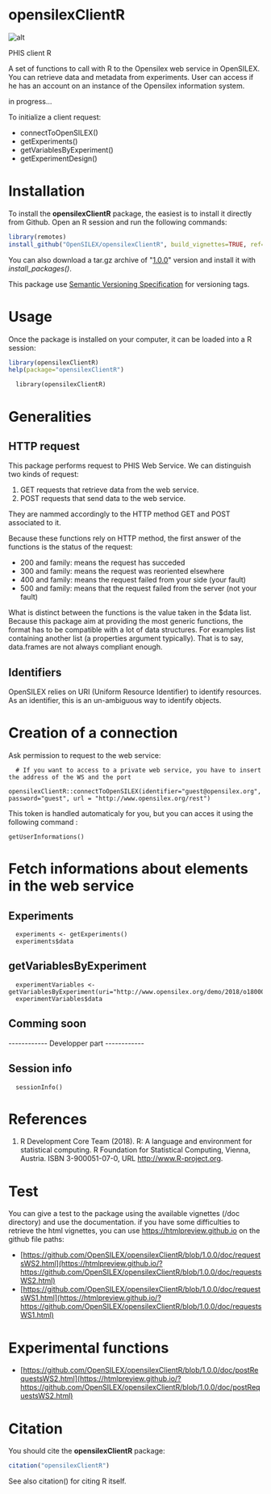 # opensilexClientR

 ![alt](https://shields.io/badge/R%20tested%20versions-3.4%20--%204.0.2-blue)

PHIS client R 

A set of functions to call with R to the Opensilex web service in OpenSILEX. You can retrieve data and metadata from experiments. User can access if he has an account on an instance of the Opensilex information system.

in progress...

To initialize a client request:

- connectToOpenSILEX()
- getExperiments()
- getVariablesByExperiment()
- getExperimentDesign()
  
 
# Installation

To install the **opensilexClientR** package, the easiest is to install it directly from Github. Open an R session and run the following commands:

```R
library(remotes)
install_github("OpenSILEX/opensilexClientR", build_vignettes=TRUE, ref="1.0.0")
```

You can also download a tar.gz archive of "[1.0.0](https://github.com/OpenSILEX/opensilexClientR/tree/1.0.0)" version and install it with _install_packages()_.

This package use [Semantic Versioning Specification](https://semver.org/) for versioning tags.

# Usage

Once the package is installed on your computer, it can be loaded into a R session:

```R
library(opensilexClientR)
help(package="opensilexClientR")
```

```{r library, echo=TRUE,message=FALSE, warning=FALSE}
  library(opensilexClientR)
```

# Generalities

## HTTP request
This package performs request to PHIS Web Service. We can distinguish two kinds of request:  
1.  GET requests that retrieve data from the web service.  
2.  POST requests that send data to the web service.  

They are nammed accordingly to the HTTP method GET and POST associated to it.

Because these functions rely on HTTP method, the first answer of the functions is the status of the request:  
- 200 and family: means the request has succeded  
- 300 and family: means the request was reoriented elsewhere  
- 400 and family: means the request failed from your side (your fault)  
- 500 and family: means that the request failed from the server (not your fault)  
  
What is distinct between the functions is the value taken in the $data list.  
Because this package aim at providing the most generic functions, the format has to be compatible with a lot of data structures. For examples list containing another list (a properties argument typically). That is to say, data.frames are not always compliant enough.

## Identifiers

OpenSILEX relies on URI (Uniform Resource Identifier) to identify resources. As an identifier, this is an un-ambiguous way to identify objects.  

<!-- When collecting data through the `getData` function, you will need to retrieve metadata of the variables through the `getVariables2` function if you want the label, unit and method used to create those data. -->

# Creation of a connection

Ask permission to request to the web service:

```{r connect}
  # If you want to access to a private web service, you have to insert the address of the WS and the port
 opensilexClientR::connectToOpenSILEX(identifier="guest@opensilex.org", password="guest", url = "http://www.opensilex.org/rest")
```

This token is handled automaticaly for you, but you can acces it using the following command :

```{r get user info}
getUserInformations()
```

# Fetch informations about elements in the web service

## Experiments

```{r getExperiments}
  experiments <- getExperiments()
  experiments$data
```

## getVariablesByExperiment

```{r getVariablesByExperiment}
  experimentVariables <- getVariablesByExperiment(uri="http://www.opensilex.org/demo/2018/o18000076")
  experimentVariables$data
```

## Comming soon

<!-- ##  ExperimentDesign

```{r getExperimentDesign}
  getExperimentDesign( uri="http://www.opensilex.org/demo/2018/o18000076")
``` -->

 ------------ Developper part  ------------  
 
## Session info

```{r session,echo=FALSE}
  sessionInfo()
```

# References
1. R Development Core Team (2018). R: A language and environment for statistical computing. R Foundation for
      Statistical Computing, Vienna, Austria. ISBN 3-900051-07-0, URL http://www.R-project.org.


# Test

You can give a test to the package using the available vignettes (/doc directory) and use the documentation. if you have some difficulties to retrieve the html vignettes, you can use https://htmlpreview.github.io on the github file paths:

- [https://github.com/OpenSILEX/opensilexClientR/blob/1.0.0/doc/requestsWS2.html](https://htmlpreview.github.io/?https://github.com/OpenSILEX/opensilexClientR/blob/1.0.0/doc/requestsWS2.html)
- [https://github.com/OpenSILEX/opensilexClientR/blob/1.0.0/doc/requestsWS1.html](https://htmlpreview.github.io/?https://github.com/OpenSILEX/opensilexClientR/blob/1.0.0/doc/requestsWS1.html)

# Experimental functions

- [https://github.com/OpenSILEX/opensilexClientR/blob/1.0.0/doc/postRequestsWS2.html](https://htmlpreview.github.io/?https://github.com/OpenSILEX/opensilexClientR/blob/1.0.0/doc/postRequestsWS2.html)

# Citation

You should cite the **opensilexClientR** package:

```R
citation("opensilexClientR")
```

See also citation() for citing R itself.
